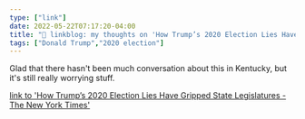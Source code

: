 ```yaml
---
type: ["link"]
date: 2022-05-22T07:17:20-04:00
title: "🔗 linkblog: my thoughts on 'How Trump’s 2020 Election Lies Have Gripped State Legislatures - The New York Times'"
tags: ["Donald Trump","2020 election"]
---
```

Glad that there hasn't been much conversation about this in Kentucky, but it's still really worrying stuff.
 

[link to 'How Trump’s 2020 Election Lies Have Gripped State Legislatures - The New York Times'](https://www.nytimes.com/interactive/2022/05/22/us/politics/state-legislators-election-denial.html)

